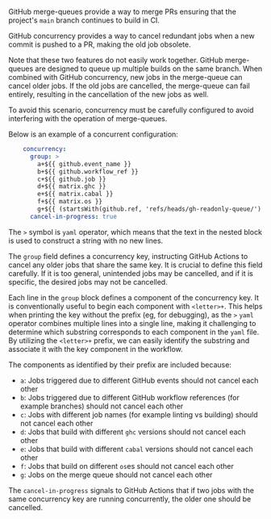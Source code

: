 
GitHub merge-queues provide a way to merge PRs ensuring that the project's `main` branch continues to build in CI.

GitHub concurrency provides a way to cancel redundant jobs when a new commit is pushed to a PR, making the old job obsolete.

Note that these two features do not easily work together. GitHub merge-queues are designed to queue up multiple builds on the same branch. When combined with GitHub concurrency, new jobs in the merge-queue can cancel older jobs. If the old jobs are cancelled, the merge-queue can fail entirely, resulting in the cancellation of the new jobs as well.

To avoid this scenario, concurrency must be carefully configured to avoid interfering with the operation of merge-queues.

Below is an example of a concurrent configuration:

```yaml
    concurrency:
      group: >
        a+${{ github.event_name }}
        b+${{ github.workflow_ref }}
        c+${{ github.job }}
        d+${{ matrix.ghc }}
        e+${{ matrix.cabal }}
        f+${{ matrix.os }}
        g+${{ (startsWith(github.ref, 'refs/heads/gh-readonly-queue/') && github.run_id) || github.event.pull_request.number || github.ref }}
      cancel-in-progress: true
```

The `>` symbol is `yaml` operator, which means that the text in the nested block is used to construct a string with no new lines.

The `group` field defines a concurrency key, instructing GitHub Actions to cancel any older jobs that share the same key. It is crucial to define this field carefully. If it is too general, unintended jobs may be cancelled, and if it is specific, the desired jobs may not be cancelled.

Each line in the `group` block defines a component of the concurrency key. It is conventionally useful to begin each component with `<letter>+`. This helps when printing the key without the prefix (eg, for debugging), as the `>` `yaml` operator combines multiple lines into a single line, making it challenging to determine which substring corresponds to each component in the `yaml` file. By utilizing the `<letter>+` prefix, we can easily identify the substring and associate it with the key component in the workflow.

The components as identified by their prefix are included because:

* `a`: Jobs triggered due to different GitHub events should not cancel each other
* `b`: Jobs triggered due to different GitHub workflow references (for example branches) should not cancel each other
* `c`: Jobs with different job names (for example linting vs building) should not cancel each other
* `d`: Jobs that build with different `ghc` versions should not cancel each other
* `e`: Jobs that build with different `cabal` versions should not cancel each other
* `f`: Jobs that build on different `os`es should not cancel each other
* `g`: Jobs on the merge queue should not cancel each other

The `cancel-in-progress` signals to GitHub Actions that if two jobs with the same concurrency key are running concurrently, the older one should be cancelled.
